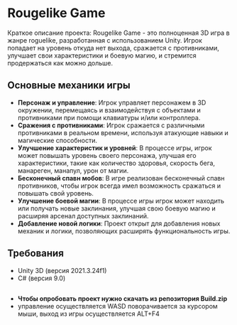 # Rougelike Game

Краткое описание проекта:
Rougelike Game - это полноценная 3D игра в жанре roguelike, разработанная с использованием Unity. Игрок попадает на уровень откуда нет выхода, сражается с противниками, улучшает свои характеристики и боевую магию, и стремится продержаться как можно дольше.

## Основные механики игры

- **Персонаж и управление**: Игрок управляет персонажем в 3D окружении, перемещаясь и взаимодействуя с объектами и противниками при помощи клавиатуры и/или контроллера.
- **Сражения с противниками**: Игрок сражается с различными противниками в реальном времени, используя атакующие навыки и магические способности.
- **Улучшение характеристик и уровней**: В процессе игры, игрок может повышать уровень своего персонажа, улучшая его характеристики, такие как количество здоровья, скорость бега, манареген, манапул, урон от магии.
- **Бесконечный спавн мобов**: В игре реализован бесконечный спавн противников, чтобы игрок всегда имел возможность сражаться и повышать свой уровень.
- **Улучшение боевой магии**: В процессе игры игрок может находить или получать новые заклинания, улучшая свою боевую магию и расширяя арсенал доступных заклинаний.
- **Добавление новой логики**: Проект открыт для добавления новых механик и логики, позволяющих расширять функциональность игры.

## Требования

- Unity 3D (версия 2021.3.24f1)
- C# (версия 9.0)

## 
- **Чтобы опробовать проект нужно скачать из репозитория Build.zip**
- управление осуществляется WASD поворачивается за курсором мыши, выход из игры осуществляется ALT+F4
